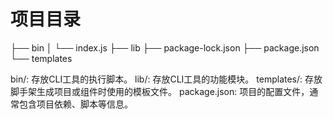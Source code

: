 # 项目目录

├── bin
│   └── index.js
├── lib
├── package-lock.json
├── package.json
└── templates

bin/: 存放CLI工具的执行脚本。
lib/: 存放CLI工具的功能模块。
templates/: 存放脚手架生成项目或组件时使用的模板文件。
package.json: 项目的配置文件，通常包含项目依赖、脚本等信息。